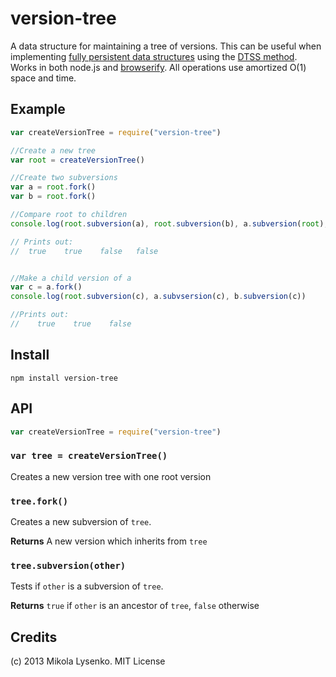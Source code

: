 version-tree
============
A data structure for maintaining a tree of versions.  This can be useful when implementing [fully persistent data structures](http://en.wikipedia.org/wiki/Persistent_data_structure) using the [DTSS method](http://www.cs.cmu.edu/~sleator/papers/Persistence.htm).  Works in both node.js and [browserify](http://browserify.org/).  All operations use amortized O(1) space and time.

## Example

```javascript
var createVersionTree = require("version-tree")

//Create a new tree
var root = createVersionTree()

//Create two subversions
var a = root.fork()
var b = root.fork()

//Compare root to children
console.log(root.subversion(a), root.subversion(b), a.subversion(root), b.subversion(a))

// Prints out:
//  true    true    false   false


//Make a child version of a
var c = a.fork()
console.log(root.subversion(c), a.subvsersion(c), b.subversion(c))

//Prints out:
//    true    true    false
```

## Install

    npm install version-tree

## API

```javascript
var createVersionTree = require("version-tree")
```

### `var tree = createVersionTree()`
Creates a new version tree with one root version

### `tree.fork()`
Creates a new subversion of `tree`.

**Returns** A new version which inherits from `tree`

### `tree.subversion(other)`
Tests if `other` is a subversion of `tree`.

**Returns** `true` if `other` is an ancestor of `tree`, `false` otherwise

## Credits
(c) 2013 Mikola Lysenko. MIT License

